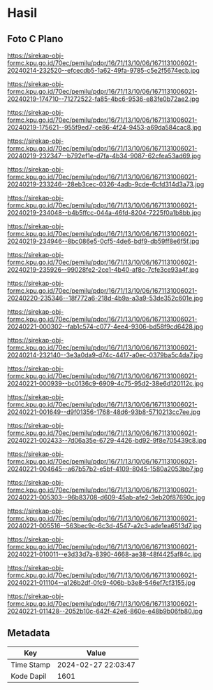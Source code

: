 # Hasil

## Foto C Plano

https://sirekap-obj-formc.kpu.go.id/70ec/pemilu/pdpr/16/71/13/10/06/1671131006021-20240214-232520--efcecdb5-1a62-49fa-9785-c5e2f5674ecb.jpg

https://sirekap-obj-formc.kpu.go.id/70ec/pemilu/pdpr/16/71/13/10/06/1671131006021-20240219-174710--71272522-fa85-4bc6-9536-e83fe0b72ae2.jpg

https://sirekap-obj-formc.kpu.go.id/70ec/pemilu/pdpr/16/71/13/10/06/1671131006021-20240219-175621--955f9ed7-ce86-4f24-9453-a69da584cac8.jpg

https://sirekap-obj-formc.kpu.go.id/70ec/pemilu/pdpr/16/71/13/10/06/1671131006021-20240219-232347--b792ef1e-d7fa-4b34-9087-62cfea53ad69.jpg

https://sirekap-obj-formc.kpu.go.id/70ec/pemilu/pdpr/16/71/13/10/06/1671131006021-20240219-233246--28eb3cec-0326-4adb-9cde-6cfd314d3a73.jpg

https://sirekap-obj-formc.kpu.go.id/70ec/pemilu/pdpr/16/71/13/10/06/1671131006021-20240219-234048--b4b5ffcc-044a-46fd-8204-7225f0a1b8bb.jpg

https://sirekap-obj-formc.kpu.go.id/70ec/pemilu/pdpr/16/71/13/10/06/1671131006021-20240219-234946--8bc086e5-0cf5-4de6-bdf9-db59ff8e6f5f.jpg

https://sirekap-obj-formc.kpu.go.id/70ec/pemilu/pdpr/16/71/13/10/06/1671131006021-20240219-235926--99028fe2-2ce1-4b40-af8c-7cfe3ce93a4f.jpg

https://sirekap-obj-formc.kpu.go.id/70ec/pemilu/pdpr/16/71/13/10/06/1671131006021-20240220-235346--18f772a6-218d-4b9a-a3a9-53de352c601e.jpg

https://sirekap-obj-formc.kpu.go.id/70ec/pemilu/pdpr/16/71/13/10/06/1671131006021-20240221-000302--fab1c574-c077-4ee4-9306-bd58f9cd6428.jpg

https://sirekap-obj-formc.kpu.go.id/70ec/pemilu/pdpr/16/71/13/10/06/1671131006021-20240214-232140--3e3a0da9-d74c-4417-a0ec-0379ba5c4da7.jpg

https://sirekap-obj-formc.kpu.go.id/70ec/pemilu/pdpr/16/71/13/10/06/1671131006021-20240221-000939--bc0136c9-6909-4c75-95d2-38e6d120112c.jpg

https://sirekap-obj-formc.kpu.go.id/70ec/pemilu/pdpr/16/71/13/10/06/1671131006021-20240221-001649--d9f01356-1768-48d6-93b8-5710213cc7ee.jpg

https://sirekap-obj-formc.kpu.go.id/70ec/pemilu/pdpr/16/71/13/10/06/1671131006021-20240221-002433--7d06a35e-6729-4426-bd92-9f8e705439c8.jpg

https://sirekap-obj-formc.kpu.go.id/70ec/pemilu/pdpr/16/71/13/10/06/1671131006021-20240221-004645--a67b57b2-e5bf-4109-8045-1580a2053bb7.jpg

https://sirekap-obj-formc.kpu.go.id/70ec/pemilu/pdpr/16/71/13/10/06/1671131006021-20240221-005303--96b83708-d609-45ab-afe2-3eb20f87690c.jpg

https://sirekap-obj-formc.kpu.go.id/70ec/pemilu/pdpr/16/71/13/10/06/1671131006021-20240221-005516--563bec9c-6c3d-4547-a2c3-ade1ea6513d7.jpg

https://sirekap-obj-formc.kpu.go.id/70ec/pemilu/pdpr/16/71/13/10/06/1671131006021-20240221-010011--e3d33d7a-8390-4668-ae38-48f4425af84c.jpg

https://sirekap-obj-formc.kpu.go.id/70ec/pemilu/pdpr/16/71/13/10/06/1671131006021-20240221-011104--a126b2df-0fc9-406b-b3e8-546ef7cf3155.jpg

https://sirekap-obj-formc.kpu.go.id/70ec/pemilu/pdpr/16/71/13/10/06/1671131006021-20240221-011428--2052b10c-642f-42e6-860e-e48b9b06fb80.jpg


## Metadata

| Key        | Value               |
| ---------- | ------------------- |
| Time Stamp | 2024-02-27 22:03:47 |
| Kode Dapil | 1601                |



